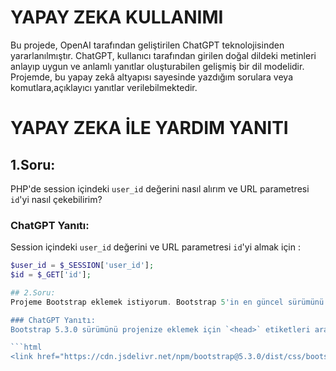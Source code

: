 # YAPAY ZEKA KULLANIMI 

Bu projede, OpenAI tarafından geliştirilen ChatGPT teknolojisinden yararlanılmıştır. ChatGPT, kullanıcı tarafından girilen doğal dildeki metinleri anlayıp uygun ve anlamlı yanıtlar oluşturabilen gelişmiş bir dil modelidir. Projemde, bu yapay zekâ altyapısı sayesinde yazdığım sorulara veya komutlara,açıklayıcı yanıtlar verilebilmektedir. 

# YAPAY ZEKA İLE YARDIM YANITI 

## 1.Soru:
PHP'de session içindeki `user_id` değerini nasıl alırım ve URL parametresi `id`'yi nasıl çekebilirim?

### ChatGPT Yanıtı:
Session içindeki `user_id` değerini ve URL parametresi `id`'yi almak için :

```php
$user_id = $_SESSION['user_id'];
$id = $_GET['id'];

## 2.Soru:
Projeme Bootstrap eklemek istiyorum. Bootstrap 5'in en güncel sürümünü HTML dosyama nasıl ekleyebilirim?

### ChatGPT Yanıtı:
Bootstrap 5.3.0 sürümünü projenize eklemek için `<head>` etiketleri arasına şu satırı ekleyebilirsiniz:

```html
<link href="https://cdn.jsdelivr.net/npm/bootstrap@5.3.0/dist/css/bootstrap.min.css" rel="stylesheet">






